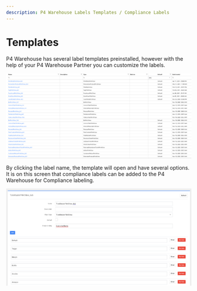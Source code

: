 ```yaml
---
description: P4 Warehouse Labels Templates / Compliance Labels
---
```


# Templates

P4 Warehouse has several label templates preinstalled, however with the help of your P4 Warehouse Partner you can customize the labels.&#x20;

![P4 Warehouse Label Format Templates](<../../.gitbook/assets/image (204).png>)

By clicking the label name, the template will open and have several options. It is on this screen that compliance labels can be added to the P4 Warehouse for Compliance labeling.

![](<../../.gitbook/assets/image (42).png>)

